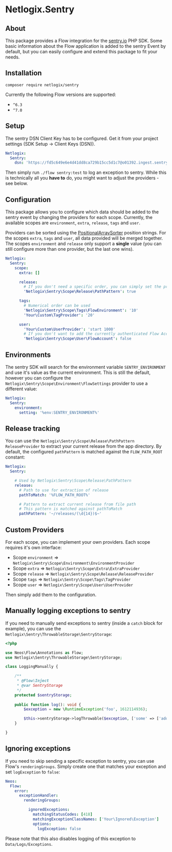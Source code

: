 # Netlogix.Sentry

## About
This package provides a Flow integration for the [sentry.io](https://sentry.io) PHP SDK. Some basic
information about the Flow application is added to the sentry Event by default, but you can easily
configure and extend this package to fit your needs.

## Installation
`composer require netlogix/sentry`

Currently the following Flow versions are supported:

* `^6.3`
* `^7.0`

## Setup

The sentry DSN Client Key has to be configured. Get it from your project settings (SDK Setup -> Client Keys (DSN)).
```yaml
Netlogix:
  Sentry:
    dsn: 'https://fd5c649e6e4d41dd8ca729b15cc5d1c7@o01392.ingest.sentry.io/123456789'
```

Then simply run `./flow sentry:test` to log an exception to sentry.
While this is technically all you **have to** do, you might want to adjust the providers - see below. 

## Configuration

This package allows you to configure which data should be added to the sentry event by changing the providers
for each scope. Currently, the available scopes are `environment`, `extra`, `release`, `tags` and `user`.

Providers can be sorted using the [PositionalArraySorter](https://github.com/neos/utility-arrays/blob/master/Classes/PositionalArraySorter.php#L15) position strings.
For the scopes `extra`, `tags` and `user`, all data provided will be merged together. The scopes `environment` and `release` only support a **single** value (you can still configure more than one provider, but the last one wins).


```yaml
Netlogix:
  Sentry:
    scope:
      extra: []

      release:
        # If you don't need a specific order, you can simply set the provider to true
        'Netlogix\Sentry\Scope\Release\PathPattern': true

      tags:
        # Numerical order can be used 
        'Netlogix\Sentry\Scope\Tags\FlowEnvironment': '10'
        'Your\Custom\TagProvider': '20'

      user:
        'Your\Custom\UserProvider': 'start 1000'
        # If you don't want to add the currently authenticated Flow Account to the Event, simply disable the provider
        'Netlogix\Sentry\Scope\User\FlowAccount': false
```

## Environments
The sentry SDK will search for the environment variable `SENTRY_ENVIRONMENT` and use it's value as the current environment. This is still the default, however
you can configure the `Netlogix\Sentry\Scope\Environment\FlowSettings` provider to use a different value:

```yaml
Netlogix:
  Sentry:
    environment:
      setting: '%env:SENTRY_ENVIRONMENT%'
```

## Release tracking
You can use the `Netlogix\Sentry\Scope\Release\PathPattern` `ReleaseProvider` to extract your current release from
the app directory. By default, the configured `pathPattern` is matched against the `FLOW_PATH_ROOT` constant:

````yaml
Netlogix:
  Sentry:

    # Used by Netlogix\Sentry\Scope\Release\PathPattern
    release:
      # Path to use for extraction of release
      pathToMatch: '%FLOW_PATH_ROOT%'

      # Pattern to extract current release from file path
      # This pattern is matched against pathToMatch
      pathPattern: '~/releases/(\d{14})$~'
````

## Custom Providers

For each scope, you can implement your own providers. Each scope requires it's own interface:

* Scope `environment` => `Netlogix\Sentry\Scope\Environment\EnvironmentProvider`
* Scope `extra` => `Netlogix\Sentry\Scope\Extra\ExtraProvider`
* Scope `release` => `Netlogix\Sentry\Scope\Release\ReleaseProvider`
* Scope `tags` => `Netlogix\Sentry\Scope\Tags\TagProvider`
* Scope `user` => `Netlogix\Sentry\Scope\User\UserProvider`

Then simply add them to the configuration.

## Manually logging exceptions to sentry

If you need to manually send exceptions to sentry (inside a `catch` block for example), you can use the
`Netlogix\Sentry\ThrowableStorage\SentryStorage`:

```php
<?php

use Neos\Flow\Annotations as Flow;
use Netlogix\Sentry\ThrowableStorage\SentryStorage;

class LoggingManually {

    /**
     * @Flow\Inject
     * @var SentryStorage
     */
    protected $sentryStorage;
    
    public function log(): void {
        $exception = new \RuntimeException('foo', 1612114936);

        $this->sentryStorage->logThrowable($exception, ['some' => ['additional', 'data']]);
    }

}
```

## Ignoring exceptions

If you need to skip sending a specific exception to sentry, you can use Flow's `renderingGroups`. Simply create one
that matches your exception and set `logException` to `false`: 

```yaml
Neos:
  Flow:
    error:
      exceptionHandler:
        renderingGroups:

          ignoredExceptions:
            matchingStatusCodes: [418]
            matchingExceptionClassNames: ['Your\Ignored\Exception']
            options:
              logException: false
```

Please note that this also disables logging of this exception to `Data/Logs/Exceptions`.
